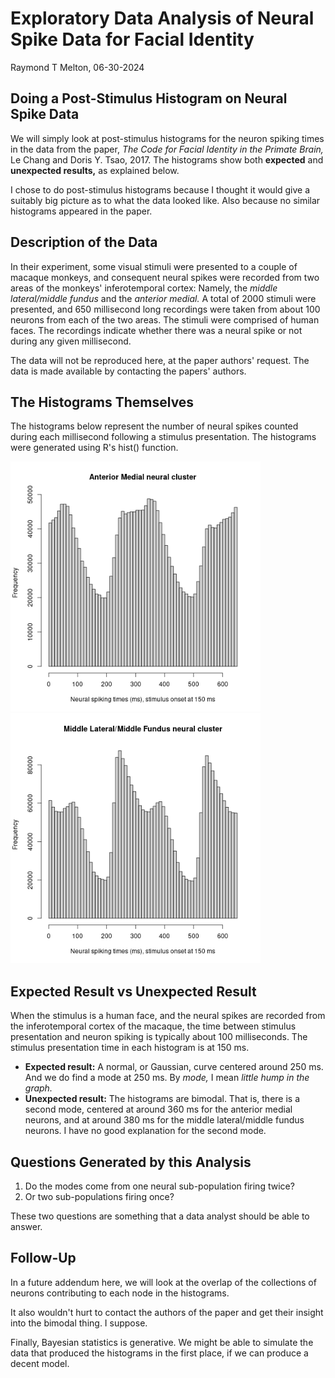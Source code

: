 #  Exploratory Data Analysis of Neural Spike Data for Facial Identity

Raymond T Melton, 06-30-2024

## Doing a Post-Stimulus Histogram on Neural Spike Data

We will simply look at  post-stimulus histograms for the neuron spiking times in the data from the paper,
*The Code for Facial Identity in the Primate Brain,* 
Le Chang and Doris Y. Tsao, 2017.
The histograms show both **expected** and **unexpected results,** as explained below.  

I chose to do post-stimulus histograms because I thought it would give a suitably big picture as to what the data looked like.  Also because no similar histograms appeared in the paper.



## Description of the Data

In their experiment, some visual stimuli were presented to a couple of macaque monkeys, and consequent neural spikes were recorded from two areas of the monkeys' inferotemporal cortex:
Namely, the 
*middle lateral/middle fundus*
and the 
*anterior medial.*
A total of 2000 stimuli were presented, and 650 millisecond long recordings were taken from about 100 neurons from each of the two areas. The stimuli were comprised of human faces.
The recordings indicate whether there was a neural spike or not during any given millisecond.

The data will not be reproduced here, at the paper authors' request. The data is made available by contacting the papers' authors.

## The Histograms Themselves  

The histograms below represent the number of neural spikes counted during each millisecond following a stimulus presentation. The histograms were generated using R's hist() function.

<img src="./images/amhist.png" width="400"/>
<img src="./images/mlhist.png" width="400"/>

## Expected Result vs Unexpected Result  

When the stimulus is a human face, and the neural spikes are recorded from the inferotemporal cortex of the macaque, the time between stimulus presentation and neuron spiking is typically about 100 milliseconds. The stimulus presentation time in each histogram is at 150 ms.

* **Expected result:** A normal, or Gaussian, curve centered around 250 ms. And we do find a mode at 250 ms.
By *mode,* I mean *little hump in the graph.*
* **Unexpected result:** The histograms are bimodal.  That is, there is a second mode, centered at around 360 ms for the anterior medial neurons, and at around 380 ms for the middle lateral/middle fundus neurons.
I have no good explanation for the second mode.

## Questions Generated by this Analysis

1. Do the modes come from one neural sub-population firing twice?
2. Or two sub-populations firing once?

These two questions are something that a data analyst should be able to answer.

## Follow-Up

In a future addendum here, we will look at the overlap of the collections of neurons contributing to each node in the histograms.

It also wouldn't hurt to contact the authors of the paper and get their insight into the bimodal thing. I suppose.

Finally, Bayesian statistics is generative. We might be able to simulate the data that produced the histograms in the first place, if we can produce a decent model.
